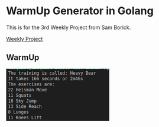 # WarmUp Generator in Golang

This is for the 3rd Weekly Project from Sam Borick.

[Weekly Project](https://weeklyproject.club/)

## WarmUp

![WarmUp](https://github.com/ezeoleaf/go-warmup/blob/master/images/warmUp.png)